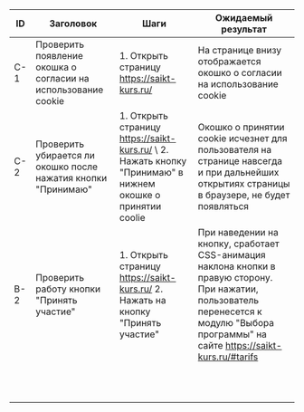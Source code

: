| ID  | Заголовок                                                     | Шаги                                                                                                     | Ожидаемый результат                                                                                                                                                                       |
| --- | ------------------------------------------------------------- | -------------------------------------------------------------------------------------------------------- | ----------------------------------------------------------------------------------------------------------------------------------------------------------------------------------------- |
| C-1 | Проверить появление окошка о согласии на использование cookie | 1. Открыть страницу https://saikt-kurs.ru/                                                               | На странице внизу отображается окошко о согласии на использование cookie                                                                                                                  |
| C-2 | Проверить убирается ли окошко после нажатия кнопки "Принимаю" | 1. Открыть страницу https://saikt-kurs.ru/ \                                                          2. Нажать кнопку "Принимаю" в нижнем окошке о принятии coolie | Окошко о принятии cookie исчезнет для пользователя на странице навсегда и при дальнейших открытиях страницы в браузере, не будет появляться                                               |
| B-2 | Проверить работу кнопки "Принять участие"                     | 1. Открыть страницу https://saikt-kurs.ru/ 2. Нажать на кнопку "Принять участие"                         | При наведении на кнопку, сработает CSS-анимация наклона кнопки в правую сторону. При нажатии, пользователь перенесется к модулю "Выбора программы" на сайте https://saikt-kurs.ru/#tarifs |
|     |                                                               |                                                                                                          |                                                                                                                                                                                           |
|     |                                                               |                                                                                                          |                                                                                                                                                                                           |
|     |                                                               |                                                                                                          |                                                                                                                                                                                           |
|     |                                                               |                                                                                                          |                                                                                                                                                                                           |
|     |                                                               |                                                                                                          |                                                                                                                                                                                           |
|     |                                                               |                                                                                                          |                                                                                                                                                                                           |
|     |                                                               |                                                                                                          |                                                                                                                                                                                           |
|     |                                                               |                                                                                                          |                                                                                                                                                                                           |
|     |                                                               |                                                                                                          |                                                                                                                                                                                           |
|     |                                                               |                                                                                                          |                                                                                                                                                                                           |
|     |                                                               |                                                                                                          |                                                                                                                                                                                           |
